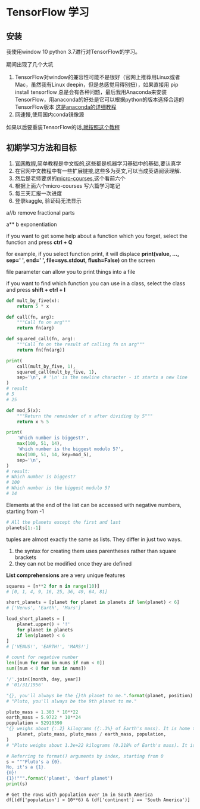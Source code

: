 # TensorFlow 学习



## 安装

我使用window 10 python 3.7进行对TensorFlow的学习。

期间出现了几个大坑

1. TensorFlow对window的兼容性可能不是很好（官网上推荐用Linux或者Mac，虽然我有Linux deepin，但是总感觉用得别扭），如果直接用 pip install tensorflow 总是会有各种问题，最后我用Anaconda来安装TensorFlow，用anaconda的好处是它可以根据python的版本选择合适的TensorFlow版本 [这是anaconda的详细教程](https://www.jianshu.com/p/62f155eb6ac5)
2. 网速慢,使用国内conda镜像源

如果以后要重装TensorFlow的话,[就按照这个教程](https://blog.csdn.net/KID_yuan/article/details/88775254)



## 初期学习方法和目标

1. [官网教程](http://tensorfly.cn/tfdoc/tutorials/mnist_beginners.html),简单教程是中文版的,这些都是机器学习基础中的基础,要认真学
2. 在官网中文教程中有一些扩展链接,这些多为英文,可以当成英语阅读理解.
3. 然后是老师要求的[micro-courses](https://www.kaggle.com/learn/overview),这个看前六个
4. 根据上面六个micro-courses 写六篇学习笔记
5. 每三天汇报一次进度
6. 登录kaggle, 验证码无法显示





a//b remove fractional parts

a** b exponentiation

if you want to get some help about a function which you forget, select the function and press **ctrl + Q**

for example, if you select function print, it will displace **print(value, ..., sep=' ', end=' ', file=sys.stdout, flush=False)** on the screen

file parameter can allow you to print things into a file

if you want to find which function you can use in a class, select the class and press **shift + ctrl + I**

```python
def mult_by_five(x):
    return 5 * x

def call(fn, arg):
    """Call fn on arg"""
    return fn(arg)

def squared_call(fn, arg):
    """Call fn on the result of calling fn on arg"""
    return fn(fn(arg))

print(
    call(mult_by_five, 1),
    squared_call(mult_by_five, 1), 
    sep='\n', # '\n' is the newline character - it starts a new line
)
# result 
# 5 
# 25
```

```python
def mod_5(x):
    """Return the remainder of x after dividing by 5"""
    return x % 5

print(
    'Which number is biggest?',
    max(100, 51, 14),
    'Which number is the biggest modulo 5?',
    max(100, 51, 14, key=mod_5),
    sep='\n',
)
# result:
# Which number is biggest?
# 100
# Which number is the biggest modulo 5?
# 14
```

Elements at the end of the list can be accessed with negative numbers, starting from -1

```python
# All the planets except the first and last
planets[1:-1]
```

tuples are almost exactly the same as lists. They differ in just two ways.

1. the syntax for creating them uses parentheses rather than square brackets
2. they can not be modified once they are defined

**List comprehensions** are a very unique features

```python
squares = [n**2 for n in range(10)]
# [0, 1, 4, 9, 16, 25, 36, 49, 64, 81]

short_planets = [planet for planet in planets if len(planet) < 6]
# ['Venus', 'Earth', 'Mars']

loud_short_planets = [
    planet.upper() + '!' 
    for planet in planets 
    if len(planet) < 6
]
# ['VENUS!', 'EARTH!', 'MARS!']

# count for negative number
len([num for num in nums if num < 0])
sum([num < 0 for num in nums])
```

```python
'/'.join([month, day, year])
# '01/31/1956'

"{}, you'll always be the {}th planet to me.".format(planet, position)
# "Pluto, you'll always be the 9th planet to me."

pluto_mass = 1.303 * 10**22
earth_mass = 5.9722 * 10**24
population = 52910390
"{} weighs about {:.2} kilograms ({:.3%} of Earth's mass). It is home to {:,} Plutonians.".format(
    planet, pluto_mass, pluto_mass / earth_mass, population,
)
# "Pluto weighs about 1.3e+22 kilograms (0.218% of Earth's mass). It is home to 52,910,390 Plutonians."

# Referring to format() arguments by index, starting from 0
s = """Pluto's a {0}.
No, it's a {1}.
{0}!
{1}!""".format('planet', 'dwarf planet')
print(s)
```

```
# Get the rows with population over 1m in South America
df[(df['population'] > 10**6) & (df['continent'] == 'South America')]
```

